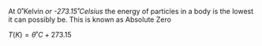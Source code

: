 At 0˚Kelvin *or -273.15˚Celsius* the energy of particles in a body is the lowest it can possibly be. This is known as Absolute Zero

$T(K) = \theta˚C + 273.15$
